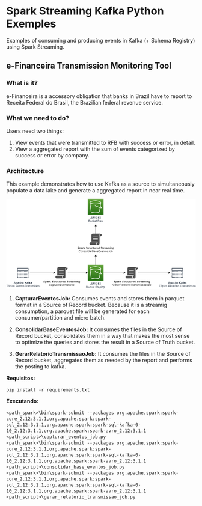 # Spark Streaming Kafka Python Exemples
Examples of consuming and producing events in Kafka (+ Schema Registry) using Spark Streaming.

## e-Financeira Transmission Monitoring Tool

### What is it?
e-Financeira is a accessory obligation that banks in Brazil have to report to Receita Federal do Brasil, the Brazilian federal revenue service.

### What we need to do?
Users need two things:

1. View events that were transmitted to RFB with success or error, in detail.
2. View a aggregated report with the sum of events categorized by success or error by company.

### Architecture
This example demonstrates how to use Kafka as a source to simultaneously populate a data lake and generate a aggregated report in near real time.

![efinanceira-monitoracao-transmissao](efinanceira-monitoracao-transmissao/media/efinanceira-monitoracao-transmissao.png)

1. **CapturarEventosJob:** Consumes events and stores them in parquet format in a Source of Record bucket. Because it is a streamig consumption, a parquet file will be generated for each consumer/partition and micro batch.

2. **ConsolidarBaseEventosJob:** It consumes the files in the Source of Record bucket, consolidates them in a way that makes the most sense to optimize the queries and stores the result in a Source of Truth bucket.

3. **GerarRelatorioTransmissaoJob:** It consumes the files in the Source of Record bucket, aggregates them as needed by the report and performs the posting to kafka.

**Requisitos:**
```
pip install -r requirements.txt 
```

**Executando:**
```
<path_spark>\bin\spark-submit --packages org.apache.spark:spark-core_2.12:3.1.1,org.apache.spark:spark-sql_2.12:3.1.1,org.apache.spark:spark-sql-kafka-0-10_2.12:3.1.1,org.apache.spark:spark-avro_2.12:3.1.1 <path_script>\capturar_eventos_job.py
<path_spark>\bin\spark-submit --packages org.apache.spark:spark-core_2.12:3.1.1,org.apache.spark:spark-sql_2.12:3.1.1,org.apache.spark:spark-sql-kafka-0-10_2.12:3.1.1,org.apache.spark:spark-avro_2.12:3.1.1 <path_script>\consolidar_base_eventos_job.py
<path_spark>\bin\spark-submit --packages org.apache.spark:spark-core_2.12:3.1.1,org.apache.spark:spark-sql_2.12:3.1.1,org.apache.spark:spark-sql-kafka-0-10_2.12:3.1.1,org.apache.spark:spark-avro_2.12:3.1.1 <path_script>\gerar_relatorio_transmissao_job.py
```
